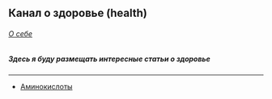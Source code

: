 ## Канал о здоровье (health)

###### [О себе](articles/about.md)

##### Здесь я буду размещать интересные статьи о здоровье

---

* [Аминокислоты](articles/аминокислоты_full.md)
